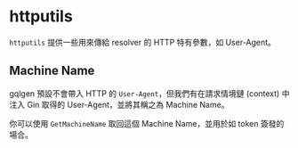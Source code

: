 # httputils

`httputils` 提供一些用來傳給 resolver 的 HTTP 特有參數，如 User-Agent。

## Machine Name

gqlgen 預設不會帶入 HTTP 的 `User-Agent`，但我們有在請求情境鏈 (context) 中注入 Gin 取得的 User-Agent，並將其稱之為 Machine Name。

你可以使用 `GetMachineName` 取回這個 Machine Name，並用於如 token 簽發的場合。
